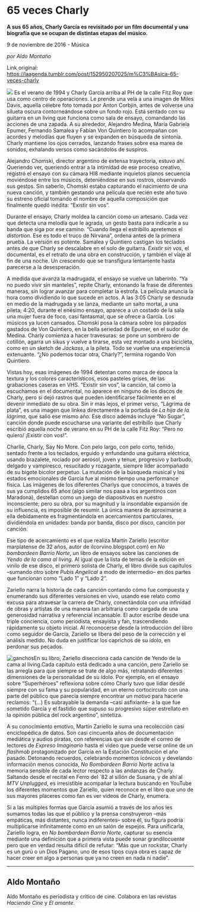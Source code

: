 # 65 veces Charly

**A sus 65 años, Charly García es revisitado por un film documental y una biografía que se ocupan de distintas etapas del músico.**

9 de noviembre de 2016 - Música

_por Aldo Montaño_

Link original: https://laagenda.tumblr.com/post/152950207025/m%C3%BAsica-65-veces-charly

![](https://64.media.tumblr.com/cfd52d97c264f8e5e6343520a3d53d50/tumblr_inline_pk0307c2Ka1t6q87u_500.jpg)
Es el verano de 1994 y Charly García arriba al PH de la calle Fitz Roy que usa como centro de operaciones. Le prende una vela a una imagen de Miles Davis, aquella célebre foto tomada por Anton Corbjin, antes de volverse una silueta oscura contorneándose sobre un fondo rojo. Está sentado con su guitarra en un living que funciona como sala de ensayo, comandando las acciones de una zapada. A su alrededor, Alejandro Medina, María Gabriela Epumer, Fernando Samalea y Fabían Von Quintiero lo acompañan con acordes y melodías que fluyen y se expanden en búsqueda de sintonía. Charly mantiene los ojos cerrados, lanzando frases sobre esa marea de sonidos, exhalando versos como sacándolos de suspiros. 

Alejandro Chomski, director argentino de extensa trayectoria, estuvo ahí. Queriendo ver, queriendo entrar a la intimidad de ese proceso creativo, registró el ensayo con su cámara HI8 mediante inquietos planos secuencia moviéndose entre los músicos, deteniéndose en sus rostros, observando sus gestos. Sin saberlo, Chomski estaba capturando el nacimiento de una nueva canción, y también gestando una película que recién este año tuvo su estreno oficial tomando el nombre de aquella composición que finalmente quedó inédita: “Existir sin vos”. 

Durante el ensayo, Charly moldea la canción como un artesano. Cada vez que detecta una melodía que le agrada, un gesto basta para indicarle a su banda que siga por ese camino. “Cuando llega el estribillo apretemos el *distortion*. Ese es todo el truco de Nirvana”, ordena antes de la primera prueba. La versión es potente. Samalea y Quintiero castigan los teclados antes de que Charly se descalabre en el solo de guitarra. *Existir sin vos*, el documental, es el retrato de una obra en construcción, y también el viaje al fin de una noche. Un crescendo que se transfigura lentamente hasta parecerse a la desesperación.

A medida que avanza la madrugada, el ensayo se vuelve un laberinto. “Ya no puedo vivir sin manteles”, repite Charly, entonando la frase de diferentes maneras, sin lograr avanzar para completar la estrofa. La película anuncia la hora como dividiendo lo que sucede en actos. A las 3:05 Charly se desnuda en medio de la madrugada y se lanza, mediante un salto mortal, a una pileta; 4:20, durante el enésimo ensayo, aparece a un costado de la sala una mujer fuera de foco, casi fantasmal, que se ofrece a García. Los músicos ya lucen cansados. Chomski posa la cámara sobre los párpados gastados de Von Quintiero, en la bella seriedad de Epumer, en el sudor de Medina. Charly comienza a hacer travesuras: se pone un sombrero de cotillón, agarra un sikus y vuelve a tirarse, esta vez montado a una bicicleta, como en un sketch de *Jackass*, a la pileta. Todo se vuelve una experiencia extenuante. “¿No podemos tocar otra, Charly?”, termina rogando Von Quintiero.

Vistas hoy, esas imágenes de 1994 detentan como marca de época la textura y los colores característicos, esos pasteles grises, de las grabaciones caseras en VHS. “Existir sin vos”, la canción, tal como la escuchamos en el documental, no aparece en ninguno de los discos de Charly, pero sí dejó rastros que pueden identificarse fácilmente en el devenir inmediato de su obra. Sin ir más lejos, el primer verso, “Lágrima de plata”, es una imagen que linkea directamente a la portada de *La hija de la lágrima*, que salió ese mismo año. Ese disco además incluye “No Sugar”, canción donde puede escucharse una variante del estribillo que Charly escribió aquella noche de verano en su PH de la calle Fitz Roy: “Pero no quiero/ ¡Existir con vos!”.


Charlie, Charly, Say No More. Con pelo largo, con pelo corto, teñido, sentado frente a los teclados, erguido y enfundando una guitarra eléctrica, usando brazalete, rociado por aerosol, joven y tenue, progresivo y barbudo, delgado y vampiresco, resucitado y rozagante, siempre líder acompañado de su bigote bicolor perpetuo. La mutación de la búsqueda musical y los estados emocionales de García fue al mismo tiempo una performance física. Las imágenes de los diferentes Charlys que conocimos, a través de sus ya cumplidos 65 años (algo similar nos pasa a los argentinos con Maradona), destellan como un juego de diapositivas en nuestro inconsciente; pero su obra, por su magnitud y la insondable expansión de su influencia, es imposible de resumir. La única manera de aproximarse a ella debidamente es fragmentándola en acercamientos particulares, dividiéndola en unidades: banda por banda, disco por disco, canción por canción. 

Ese tipo de acercamiento es el que realiza Martín Zariello (escritor marplatense de 32 años, autor de ilcorvino.blogspot.com) en *No bombardeen Barrio Norte*, un libro de ensayos sobre las canciones de *Yendo de la cama al living*. Al igual que la lista de temas de la edición en vinilo de ese disco, el primero solista de Charly, el libro divide sus capítulos –sumando otro sobre *Pubis Angelical* a modo de intermedio– en dos partes que funcionan como “Lado 1” y “Lado 2”.

Zariello narra la historia de cada canción contando cómo fue compuesta y enumerando sus diferentes versiones en vivo, usando ese relato como excusa para atravesar la carrera de Charly, conectándola con una infinidad de obras y artistas de una manera tan arbitraria como cargada de una generosidad narrativa y referencial incansable. El autor escribe desde una triple conciencia, como periodista, ensayista y fan, trascendiendo rápidamente su objeto inicial. Al reconocerse desde la introducción del libro como seguidor de García, Zariello se libera del peso de la corrección y el análisis medido. No duda en justificar los caprichos de su ídolo, en perdonar sus pecados. 

![ganchos](https://64.media.tumblr.com/25dea7c2da326d9e7de67337a4d84c10/tumblr_inline_pk0307oH1T1t6q87u_500.jpg)En su libro, Zariello disecciona cada canción de Yendo de la cama al living.Cada capítulo está dedicado a una canción, pero Zariello se las arregla para que siempre se trate de algo más, retratando diferentes dimensiones de la personalidad de su ídolo. Por ejemplo, en el ensayo sobre “Superhéroes” reflexiona sobre cómo Charly tuvo que lidiar desde siempre con su fama y su popularidad, en un eterno cortocircuito con una parte del público que parecía siempre encontrar un motivo para hacerle reclamos: “(…) Es subrayable la demanda –casi asfixiante– a la que fue sometido García y el fastidio que supuso su progresivo súper estrellato en la opinión pública del rock argentino”, sintetiza.

A su conocimiento emotivo, Martín Zariello le suma una recolección casi enciclopédica de datos. Son casi cincuenta años de documentación mediática y audios piratas, con referencias que van desde el correo de lectores de *Expreso Imaginario* hasta el video que puede verse online de un *flashmob* protagonizado por García en la Estación Constitución el año pasado. Detonando recuerdos, celebrando momentos icónicos y develando información menos conocida, *No Bombardeen Barrio Norte* activa la memoria sensible de cada lector respecto a las andanzas de Charly. Saltando desde el recital en Ferro del ´82 al sillón de Susana, y de ahí al *MTV Unplugged*, es irresistible acompañar la lectura buscando en YouTube los diferentes momentos que Zariello, quien reconoce en el libro que uno de sus mayores placeres como fan es ver videos de Charly, enumera.

Si a las múltiples formas que García asumió a través de los años les sumamos todas las que el público y la prensa construyeron –más empáticas, más distantes, nunca indiferentes– sobre él, su figura podría multiplicarse infinitamente como en un salón de espejos. Para unificarla, Zariello logra, en *No bombardeen Barrio Norte*, capturar su esencia mediante una definición que a primera vista puede sonar grandilocuente pero que en verdad resulta difícil de refutar: “Más que un rockstar, Charly es un gurú o un Dios Pagano, uno de esos tipos cuya obra es capaz de hacer creer en algo a personas que ya no creen en nada ni nadie”.

  




---

Aldo Montaño
------------

 Aldo Montaño es periodista y crítico de cine. Colabora en las revistas *Haciendo Cine* y *El amante*.

